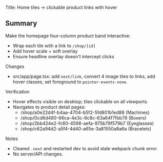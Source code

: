 Title: Home tiles → clickable product links with hover

Summary
-------
Make the homepage four-column product band interactive:
- Wrap each tile with a link to `/shop/[id]`
- Add hover scale + soft overlay
- Ensure headline overlay doesn't intercept clicks

Changes
- src/app/page.tsx: add `next/link`, convert 4 image tiles to links, add hover classes, set foreground to `pointer-events-none`.

Verification
- Hover effects visible on desktop; tiles clickable on all viewports
- Navigates to product detail pages:
  - /shop/a0e22d4f-b4aa-4704-b5f2-5fd801b1ed88 (Machines)
  - /shop/0cd6d480-66ca-4e3c-9c8c-63a64f7fbb78 (Boxers)
  - /shop/2bb424e2-fc60-4598-aefa-975b79f579b7 (Eyeglasses)
  - /shop/c62a94d2-a5f4-4d40-a65e-3a81550a8a6a (Bracelets)

Notes
- Cleared `.next` and restarted dev to avoid stale webpack chunk error.
- No server/API changes.
